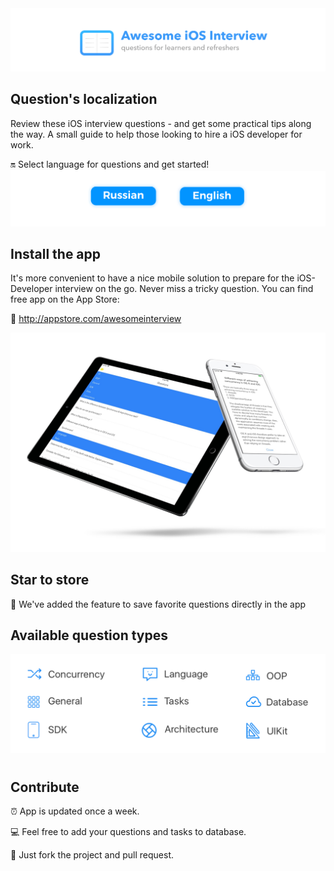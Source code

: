 
<img src="Resources/Main.png">

## Question's localization
Review these iOS interview questions - and get some practical tips along the way.
A small guide to help those looking to hire a iOS developer for work.

🔛 Select language for questions and get started!  
<a href="Resources/Russian.md"><img src="Resources/Artboard-filled-left.png" width=50%></a><a href="Resources/English.md"><img src="Resources/Artboard-filled-right.png" width=50%></a>

## Install the app  
It's more convenient to have a nice mobile solution to prepare for the iOS-Developer interview on the go. Never miss a tricky question. You can find free app on the App Store: 

📲 http://appstore.com/awesomeinterview  
<p align="center"><img src="Resources/Devices.jpg"></p>

## Star to store
🌟 We've added the feature to save favorite questions directly in the app

## Available question types
<p align="center"><img src="Resources/Available QA types.png"></p>

#

## Contribute
⏰ App is updated once a week.

💻 Feel free to add your questions and tasks to database.

🚀 Just fork the project and pull request.

